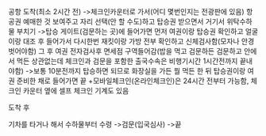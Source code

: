 공항 도착(최소 2시간 전)
->체크인카운터로 가서(어디 몇번인지는 전광판에 있음) 항공권 예매한 것 보여주고 자리 선택(안 할 수도)하고 탑승권 받으면서 거기서 위탁수하물 부치기
->탑승 게이트(검문하는 곳)에 들어가면 먼저 여권이랑 탑승권 확인하고 얼굴이랑 대조 후 들어가서 다시한번 재킷이랑 가방 전부 확인하고 신체검사함(모자나 안경 벗어야함) 그 후 여권 전자검사후 면세점 구역들어감(밥을 먹고 검문하든 검문하고 안에서 먹든 상관없는데 체크인과 검문을 포함한 출국수속은 비행기시간 1시간전까지 끝내야함)
->보통 10분전까지 탑승하면 되므로 화장실을 가든 뭘 먹든 한 뒤 탑승권이랑 여권 준비한 채로 들어가면 끝
+모바일체크인(온라인체크인)은 24시간 전부터 가능함, 체크인 카운터 옆에 셀프 체크인 기계도 있음

도착 후

기차를 타거나 해서 수하물부터 수령
->검문(입국심사)
->끝